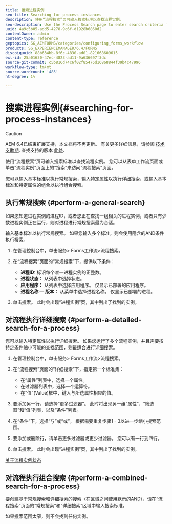 ```yaml
---
title: 搜索进程实例
seo-title: Searching for process instances
description: 使用“流程搜索”页可输入搜索标准以查找流程实例。
seo-description: Use the Process Search page to enter search criteria for finding a process instance.
uuid: 4a9c5b05-add5-4278-9c6f-d1928b6860d2
contentOwner: admin
content-type: reference
geptopics: SG_AEMFORMS/categories/configuring_forms_workflow
products: SG_EXPERIENCEMANAGER/6.4/FORMS
discoiquuid: 88b634bb-8f6c-4830-ad01-821668609615
exl-id: 25a01630-47ec-4823-ad11-9a636697f3dc
source-git-commit: c5b816d74c6f02f85476d16868844f39b4c47996
workflow-type: tm+mt
source-wordcount: '485'
ht-degree: 1%

---
```


# 搜索进程实例{#searching-for-process-instances}

>[!CAUTION]
>
>AEM 6.4已结束扩展支持，本文档将不再更新。 有关更多详细信息，请参阅 [技术支助期](https://helpx.adobe.com/cn/support/programs/eol-matrix.html). 查找支持的版本 [此处](https://experienceleague.adobe.com/docs/).

使用“流程搜索”页可输入搜索标准以查找流程实例。 您可以从表单工作流页面或单击“流程实例”页面上的“搜索”来访问“流程搜索”页面。

您可以输入基本标准以执行常规搜索，输入特定属性以执行详细搜索，或输入基本标准和特定属性的组合以执行组合搜索。

## 执行常规搜索 {#perform-a-general-search}

如果您知道进程实例的进程ID，或者您正在查找一组相关的进程实例，或者只有少数进程实例正在运行，则对进程进行常规搜索最为合适。

输入基本标准以执行常规搜索。 如果您输入多个标准，则会使用隐含的AND条件执行搜索。

1. 在管理控制台中，单击服务> Forms工作流>流程搜索。
1. 在“流程搜索”页面的“常规搜索”下，提供以下条件：

   * **进程ID:** 标识每个唯一进程实例的正整数。
   * **进程状态：** 从列表中选择状态。
   * **应用程序：** 从列表中选择应用程序。 仅显示已部署的应用程序。
   * **进程名称 — 版本：** 从菜单中选择进程名称。 仅显示已部署的进程。

1. 单击搜索。 此时会出现“进程实例”页，其中列出了找到的实例。

## 对流程执行详细搜索 {#perform-a-detailed-search-for-a-process}

您可以输入特定属性以执行详细搜索。 如果您运行了多个流程实例，并且需要按特定条件缩小可能的查找范围，则最适合进行详细搜索。

1. 在管理控制台中，单击服务> Forms工作流>流程搜索。
1. 在“流程搜索”页面的“详细搜索”下，指定第一个标准集：

   * 在“属性”列表中，选择一个属性。
   * 在过滤器列表中，选择一个运算符。
   * 在“值”(Value)框中，键入与所选属性相应的值。

1. 要添加另一行，请选择“更多过滤器”。 此时将出现另一组“属性”、“筛选器”和“值”列表，以及“条件”列表。
1. 在“条件”下，选择“与”或“或”。 根据需要重复步骤1 - 3以进一步缩小搜索范围。
1. 要添加或删除行，请单击更多过滤器或更少过滤器。 您可以有一行到四行。
1. 单击搜索。 此时会出现“进程实例”页，其中列出了找到的实例。

[关于流程实例状态](/help/forms/using/admin-help/processes.md#about-process-instance-statuses)

## 对流程执行组合搜索 {#perform-a-combined-search-for-a-process}

要创建基于常规搜索和详细搜索的搜索（在区域之间使用默示的AND），请在“流程搜索”页面的“常规搜索”和“详细搜索”区域中输入搜索标准。

如果搜索范围太窄，则不会找到任何实例。
